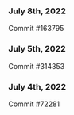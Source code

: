 ### July 8th, 2022

Commit #163795

### July 5th, 2022

Commit #314353


### July 4th, 2022

Commit #72281

